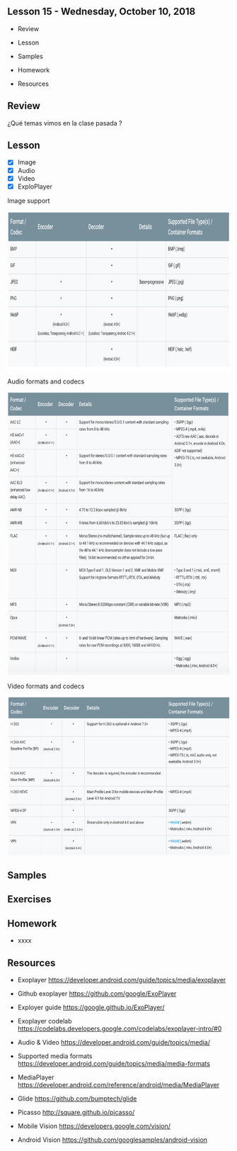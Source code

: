 ## Lesson 15 - Wednesday, October 10, 2018

- Review

- Lesson

- Samples

- Homework

- Resources

## Review

¿Qué temas vimos en la clase pasada ?

## Lesson

- [x] Image
- [x] Audio
- [x] Video
- [x] ExploPlayer

Image support

<img src="https://raw.githubusercontent.com/learning-android-pe/training-resources/master/media/android_image_formats.png" height="360" />

Audio formats and codecs

<img src="https://raw.githubusercontent.com/learning-android-pe/training-resources/master/media/android_audio_formats.png" height="640" />

Video formats and codecs

<img src="https://raw.githubusercontent.com/learning-android-pe/training-resources/master/media/android_video_formats.png" height="360" />

## Samples

## Exercises

## Homework
- xxxx

## Resources 

- Exoplayer https://developer.android.com/guide/topics/media/exoplayer

- Github exoplayer https://github.com/google/ExoPlayer

- Exployer guide https://google.github.io/ExoPlayer/

- Exoplayer codelab https://codelabs.developers.google.com/codelabs/exoplayer-intro/#0

- Audio & Video https://developer.android.com/guide/topics/media/

- Supported media formats https://developer.android.com/guide/topics/media/media-formats

- MediaPlayer https://developer.android.com/reference/android/media/MediaPlayer

- Glide https://github.com/bumptech/glide

- Picasso http://square.github.io/picasso/

- Mobile Vision https://developers.google.com/vision/

- Android Vision https://github.com/googlesamples/android-vision



